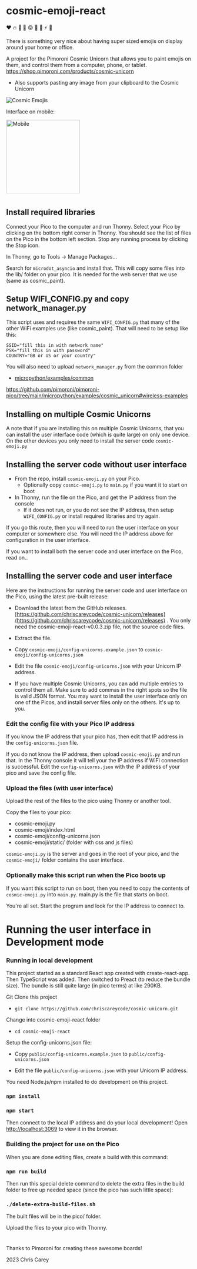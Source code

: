 # cosmic-emoji-react

❤️ 🔥 🥰 🚀 😡 👾 🐢 ⚡️ 💸

There is something very nice about having super sized emojis on display around your home or office.

A project for the Pimoroni Cosmic Unicorn that allows you to paint emojis on them, and control them from a computer, phone, or tablet. https://shop.pimoroni.com/products/cosmic-unicorn

* Also supports pasting any image from your clipboard to the Cosmic Unicorn

![Cosmic Emojis](https://chriscarey.com/images/pimoroni/unicorn/cosmic-emoji-2.jpeg "Cosmic Emojis")

Interface on mobile:

<img src="https://chriscarey.com/images/pimoroni/unicorn/mobile.jpg" alt="Mobile" width="200"/>

#

## Install required libraries

Connect your Pico to the computer and run Thonny. Select your Pico by clicking on the bottom right corner in Thonny. You should see the list of files on the Pico in the bottom left section. Stop any running process by clicking the Stop icon.

In Thonny, go to Tools -> Manage Packages...

Search for `microdot_asyncio` and install that. This will copy some files into the lib/ folder on your pico. It is needed for the web server that we use (same as cosmic_paint).

## Setup WIFI_CONFIG.py and copy network_manager.py

This script uses and requires the same `WIFI_CONFIG.py` that many of the other WiFi examples use (like cosmic_paint). That will need to be setup like this:
```
SSID="fill this in with network name"
PSK="fill this in with password"
COUNTRY="GB or US or your country"
```

You will also need to upload `network_manager.py` from the common folder
- [micropython/examples/common](https://github.com/pimoroni/pimoroni-pico/blob/main/micropython/examples/common)

https://github.com/pimoroni/pimoroni-pico/tree/main/micropython/examples/cosmic_unicorn#wireless-examples

## Installing on multiple Cosmic Unicorns

A note that if you are installing this on multiple Cosmic Unicorns, that you can install the user interface code (which is quite large) on only one device. On the other devices you only need to install the server code `cosmic-emoji.py`

## Installing the server code without user interface

- From the repo, install `cosmic-emoji.py` on your Pico.
    - Optionally copy `cosmic-emoji.py` to `main.py` if you want it to start on boot
- In Thonny, run the file on the Pico, and get the IP address from the console
    - If it does not run, or you do not see the IP address, then setup `WIFI_CONFIG.py` or install required libraries and try again.

If you go this route, then you will need to run the user interface on your computer or somewhere else. You will need the IP address above for configuration in the user interface.

If you want to install both the server code and user interface on the Pico, read on..

## Installing the server code and user interface

Here are the instructions for running the server code and user interface on the Pico, using the latest pre-built release:

-  Download the latest from the GitHub releases. [https://github.com/chriscareycode/cosmic-unicorn/releases](https://github.com/chriscareycode/cosmic-unicorn/releases) . You only need the cosmic-emoji-react-v0.0.3.zip file, not the source code files.

- Extract the file.

- Copy `cosmic-emoji/config-unicorns.example.json` to `cosmic-emoji/config-unicorns.json`

- Edit the file `cosmic-emoji/config-unicorns.json` with your Unicorn IP address.

- If you have multiple Cosmic Unicorns, you can add multiple entries to control them all. Make sure to add commas in the right spots so the file is valid JSON format. You may want to install the user interface only on one of the Picos, and install server files only on the others. It's up to you.

### Edit the config file with your Pico IP address

If you know the IP address that your pico has, then edit that IP address in the `config-unicorns.json` file.

If you do not know the IP address, then upload `cosmic-emoji.py` and run that. In the Thonny console it will tell your the IP address if WiFi connection is successful. Edit the `config-unicorns.json` with the IP address of your pico and save the config file.

### Upload the files (with user interface)

Upload the rest of the files to the pico using Thonny or another tool. 

Copy the files to your pico:
- cosmic-emoji.py
- cosmic-emoji/index.html
- cosmic-emoji/config-unicorns.json
- cosmic-emoji/static/ (folder with css and js files)

`cosmic-emoji.py` is the server and goes in the root of your pico, and the `cosmic-emoji/` folder contains the user interface.

### Optionally make this script run when the Pico boots up

If you want this script to run on boot, then you need to copy the contents of `cosmic-emoji.py` into `main.py`. main.py is the file that starts on boot.




You're all set. Start the program and look for the IP address to connect to.

#
# Running the user interface in Development mode


### Running in local development

This project started as a standard React app created with create-react-app. Then TypeScript was added. Then switched to Preact (to reduce the bundle size). The bundle is still quite large (in pico terms) at like 290KB.

Git Clone this project

- `git clone https://github.com/chriscareycode/cosmic-unicorn.git`

Change into cosmic-emoji-react folder

- `cd cosmic-emoji-react`

Setup the config-unicorns.json file:

- Copy `public/config-unicorns.example.json` to `public/config-unicorns.json`

- Edit the file `public/config-unicorns.json` with your Unicorn IP address.

You need Node.js/npm installed to do development on this project.

### `npm install`
### `npm start`

Then connect to the local IP address and do your local development! Open [http://localhost:3069](http://localhost:3069) to view it in the browser.

### Building the project for use on the Pico

When you are done editing files, create a build with this command:

### `npm run build`

Then run this special delete command to delete the extra files in the build folder to free up needed space (since the pico has such little space):

### `./delete-extra-build-files.sh`

The built files will be in the pico/ folder.

Upload the files to your pico with Thonny.

#

Thanks to Pimoroni for creating these awesome boards!

2023 Chris Carey